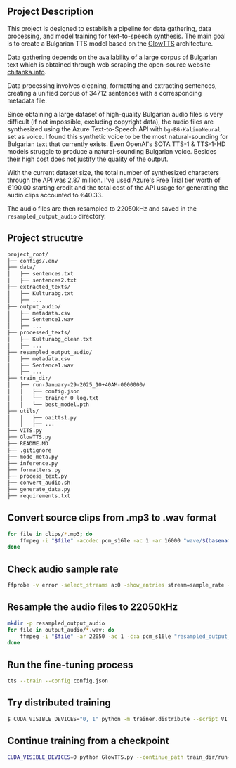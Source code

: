 ## Project Description

This project is designed to establish a pipeline for data gathering, data processing, and model training for text-to-speech synthesis. The main goal is to create a Bulgarian TTS model based on the [GlowTTS](https://coqui-tts.readthedocs.io/en/latest/models/glow_tts.html) architecture. 

Data gathering depends on the availability of a large corpus of Bulgarian text which is obtained through web scraping the open-source website [chitanka.info](hhttps://chitanka.info/text/random). 

Data processing involves cleaning, formatting and extracting sentences, creating a unified corpus of 34712 sentences with a corresponding metadata file.

Since obtaining a large dataset of high-quality Bulgarian audio files is very difficult (if not impossible, excluding copyright data), the audio files are synthesized using the Azure Text-to-Speech API with `bg-BG-KalinaNeural` set as voice. I found this synthetic voice to be the most natural-sounding for Bulgarian text that currently exists. Even OpenAI's SOTA TTS-1 & TTS-1-HD models struggle to produce a natural-sounding Bulgarian voice. Besides their high cost does not justify the quality of the output.

With the current dataset size, the total number of synthesized characters through the API was 2.87 million. I've used Azure's Free Trial tier worth of €190.00 starting credit and the total cost of the API usage for generating the audio clips accounted to €40.33. 

The audio files are then resampled to 22050kHz and saved in the `resampled_output_audio` directory.

## Project strucutre

```bash
project_root/
├── configs/.env
├── data/
│   ├── sentences.txt
│   ├── sentences2.txt
├── extracted_texts/
│   ├── Kulturabg.txt
│   ├── ...
├── output_audio/
│   ├── metadata.csv
│   ├── Sentence1.wav
│   ├── ...
├── processed_texts/
│   ├── Kulturabg_clean.txt
│   ├── ...
├── resampled_output_audio/
│   ├── metadata.csv
│   ├── Sentence1.wav
│   ├── ...
├── train_dir/
│   ├── run-January-29-2025_10+40AM-0000000/
│   │   ├── config.json
│   │   └── trainer_0_log.txt
│   │   └── best_model.pth
├── utils/
│   │   ├── oaitts1.py
│   │   ├── ...
├── VITS.py
├── GlowTTS.py
├── README.MD
├── .gitignore
├── mode_meta.py
├── inference.py
├── formatters.py
├── process_text.py
├── convert_audio.sh
├── generate_data.py
├── requirements.txt
```


## Convert source clips from .mp3 to .wav format

```bash
for file in clips/*.mp3; do
    ffmpeg -i "$file" -acodec pcm_s16le -ac 1 -ar 16000 "wave/$(basename "$file" .mp3).wav"
done
```

## Check audio sample rate

```bash 
ffprobe -v error -select_streams a:0 -show_entries stream=sample_rate -of default=noprint_wrappers=1:nokey=1 resampled_output_audio/sentence1.wav
```

## Resample the audio files to 22050kHz

```bash
mkdir -p resampled_output_audio
for file in output_audio/*.wav; do
    ffmpeg -i "$file" -ar 22050 -ac 1 -c:a pcm_s16le "resampled_output_audio/$(basename "$file")"
done

```

## Run the fine-tuning process

```bash
tts --train --config config.json
```

## Try distributed training

```bash
$ CUDA_VISIBLE_DEVICES="0, 1" python -m trainer.distribute --script VITS.py
```

## Continue training from a checkpoint

```bash
CUDA_VISIBLE_DEVICES=0 python GlowTTS.py --continue_path train_dir/run-February-02-2025_11+19PM-0000000
```
